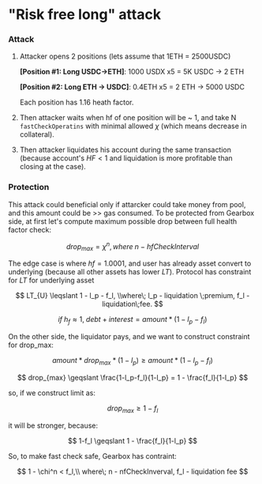 # "Risk free long" attack

### Attack

1. Attacker opens 2 positions (lets assume that 1ETH = 2500USDC) 

   **\[Position #1:  Long USDC->ETH]**: 1000 USDX x5 = 5K USDC -> 2 ETH

   **\[Position #2:  Long ETH -> USDC]**: 0.4ETH x5 = 2 ETH -> 5000 USDC

   Each position has 1.16 heath factor.
2. Then attacker waits when hf of one position will be \~ 1, and take N `fastCheckOperatins` with minimal allowed $\chi$ (which means decrease in collateral).
3. Then attacker liquidates his account during the same transaction (because account's $HF < 1$ and liquidation is more profitable than closing at the case).

### Protection

This attack could beneficial only if attarcker could take money from pool, and this amount could be >> gas consumed. To be protected from Gearbox side, at first let's compute maximum possible drop between full health factor check:

$$
drop_{max} = \chi^{n}, where\;n\;-\;hfCheckInterval
$$

The edge case is where $hf = 1.0001$, and user has already asset convert to underlying (because all other assets has lower $LT$). Protocol has constraint for $LT$ for underlying asset

$$
LT_{U} \leqslant 1 - l_p - f_l, \\where\; l_p - liquidation \;premium, f_l - liquidation\;fee.
$$

$$
if\; h_f\approx 1,\;debt + interest = amount*(1-l_p-f_l)
$$

On the other side, the liquidator pays, and we want to construct constraint for drop\_max:

$$
amount * drop_{max} * (1-l_p) \geqslant amount * (1-l_p -f_l)
$$

$$
drop_{max} \geqslant \frac{1-l_p-f_l}{1-l_p} = 1 - \frac{f_l}{1-l_p}
$$

so, if we construct limit as:

$$
drop_{max}\geqslant 1-f_l
$$

it will be stronger, because:

$$
1-f_l \geqslant 1 - \frac{f_l}{1-l_p}
$$

So, to make fast check safe, Gearbox has contraint:

$$
1 - \chi^n < f_l,\\ where\; n - nfCheckInverval, f_l  - liquidation fee
$$
